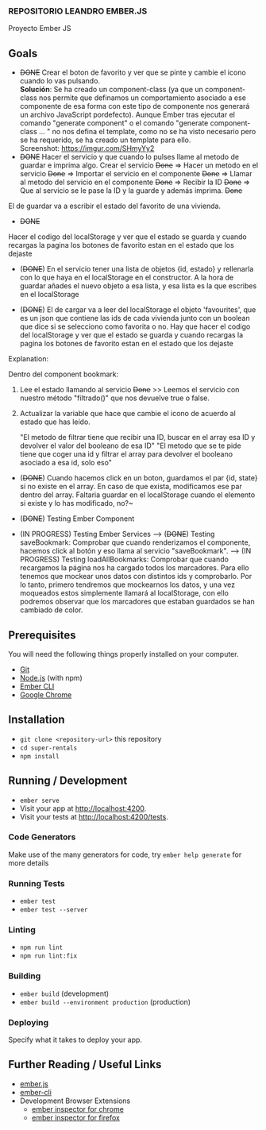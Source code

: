 ### REPOSITORIO LEANDRO EMBER.JS ###

Proyecto Ember JS 


## Goals
- ~~DONE~~ Crear el boton de favorito y ver que se pinte y cambie el icono cuando lo vas pulsando.
  <br /> 
  **Solución**: Se ha creado un component-class (ya que un component-class nos permite que definamos un comportamiento asociado a ese componente de esa forma
            con este tipo de componente nos generará un archivo JavaScript pordefecto). Aunque Ember tras ejecutar el comando "generate component" o el 
            comando "generate component-class ... " no nos defina el template, como no se ha visto necesario pero se ha requerido, se ha creado un template
            para ello.
            <br /> Screenshot: https://imgur.com/SHmyYy2
- ~~DONE~~ Hacer el servicio y que cuando lo pulses llame al metodo de guardar e imprima algo.
          Crear el servicio ~~Done~~ => Hacer un metodo en el servicio ~~Done~~ => Importar el servicio en el componente ~~Done~~ => Llamar al metodo del servicio en el componente ~~Done~~ =>  Recibir la ID ~~Done~~ => Que al servicio se le pase la ID y la guarde y además imprima. ~~Done~~

El de guardar va a escribir el estado del favorito de una vivienda.

- ~~DONE~~

Hacer el codigo del localStorage y ver que el estado se guarda y cuando recargas la pagina los botones de favorito estan en el estado que los dejaste
- (~~DONE~~) En el servicio tener una lista de objetos {id, estado} y rellenarla con lo que haya en el localStorage en el constructor. A la hora de guardar añades el nuevo objeto a esa lista, y esa lista es la que escribes en el localStorage

- (~~DONE~~) El de cargar va a leer del localStorage el objeto 'favourites', que es un json que contiene las ids de cada vivienda junto con un boolean que dice si se selecciono como favorita o no. Hay que hacer el codigo del localStorage y ver que el estado se guarda y cuando recargas la pagina los botones de favorito estan en el estado que los dejaste

Explanation:

Dentro del component bookmark:
1. Lee el estado llamando al servicio  ~~Done~~ >> Leemos el servicio con nuestro método "filtrado()" que nos devuelve true o false.
2. Actualizar la variable que hace que cambie el icono de acuerdo al estado que has leído.

      "El metodo de filtrar tiene que recibir una ID, buscar en el array esa ID y devolver el valor del booleano de esa ID"
      "El metodo que se te pide tiene que coger una id y filtrar el array para devolver el booleano asociado a esa id, solo eso"

- (~~DONE~~) Cuando hacemos click en un boton, guardamos el par {id, state} si no existe en el array. En caso de que exista, modificamos ese par dentro del array. Faltaria guardar en el localStorage cuando el elemento si existe y lo has modificado, no?~

- (~~DONE~~) Testing Ember Component

- (IN PROGRESS) Testing Ember Services
                --> (~~DONE~~) Testing saveBookmark: Comprobar que cuando renderizamos el componente, hacemos click al botón y eso llama al servicio "saveBookmark".
                --> (IN PROGRESS) Testing loadAllBookmarks: Comprobar que cuando recargamos la página nos ha cargado todos los marcadores. Para ello tenemos que mockear unos datos con distintos ids y comprobarlo. Por lo tanto, primero tendremos que mockearnos los datos, y una vez moqueados estos simplemente llamará al localStorage, con ello podremos observar que los marcadores que estaban guardados se han cambiado de color.




## Prerequisites

You will need the following things properly installed on your computer.

* [Git](https://git-scm.com/)
* [Node.js](https://nodejs.org/) (with npm)
* [Ember CLI](https://cli.emberjs.com/release/)
* [Google Chrome](https://google.com/chrome/)

## Installation

* `git clone <repository-url>` this repository
* `cd super-rentals`
* `npm install`

## Running / Development

* `ember serve`
* Visit your app at [http://localhost:4200](http://localhost:4200).
* Visit your tests at [http://localhost:4200/tests](http://localhost:4200/tests).

### Code Generators

Make use of the many generators for code, try `ember help generate` for more details

### Running Tests

* `ember test`
* `ember test --server`

### Linting

* `npm run lint`
* `npm run lint:fix`

### Building

* `ember build` (development)
* `ember build --environment production` (production)

### Deploying

Specify what it takes to deploy your app.

## Further Reading / Useful Links

* [ember.js](https://emberjs.com/)
* [ember-cli](https://cli.emberjs.com/release/)
* Development Browser Extensions
  * [ember inspector for chrome](https://chrome.google.com/webstore/detail/ember-inspector/bmdblncegkenkacieihfhpjfppoconhi)
  * [ember inspector for firefox](https://addons.mozilla.org/en-US/firefox/addon/ember-inspector/)
